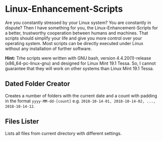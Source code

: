 # Linux-Enhancement-Scripts
Are you constantly stressed by your Linux system? You are constantly in dispute?
Then I have something for you, the Linux-Enhancement-Scripts for a better, trustworthy cooperation
between humans and machines. That scripts should simplify your life and give you more control over your operating system.
Most scripts can be directly executed under Linux without any installation of further software.

**Hint:** Trhe scripts were written with GNU bash, version 4.4.20(1)-release (x86_64-pc-linux-gnu) and designed for Linux Mint 19.1 Tessa.
So, I cannot guarantee that they will work on other systems than Linux Mint 19.1 Tessa.

## Dated Folder Creator
Creates a number of folders with the current date and a count with padding in the format `yyyy-MM-dd-[count]`
e.g. `2018-10-14-01, 2018-10-14-02, ..., 2018-10-14-12`.

## Files Lister
Lists all files from current directory with different settings.
